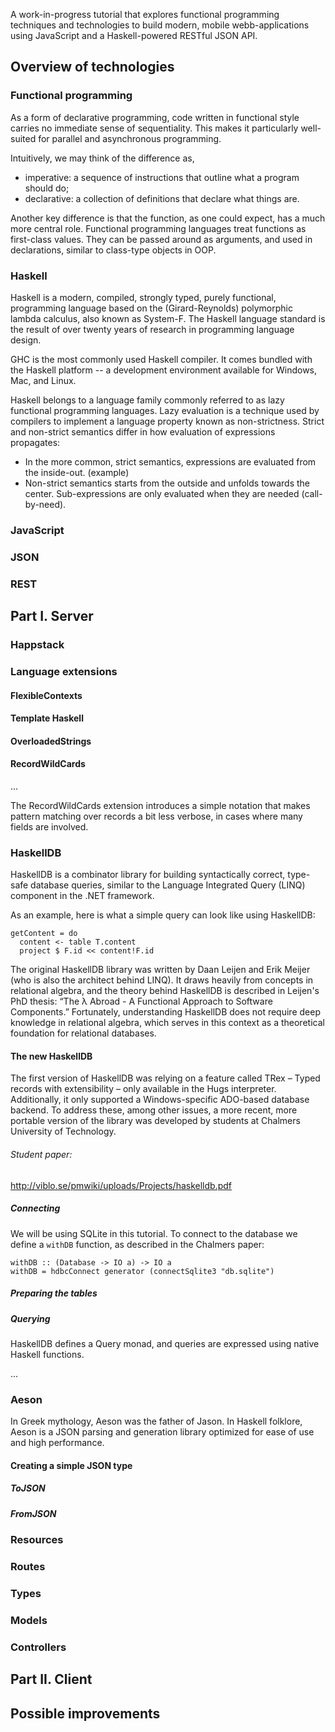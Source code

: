 A work-in-progress tutorial that explores functional programming techniques and technologies to build modern, mobile webb-applications using JavaScript and a Haskell-powered RESTful JSON API. 

## Overview of technologies

### Functional programming

As a form of declarative programming, code written in functional style carries no immediate sense of sequentiality. This makes it particularly well-suited for parallel and asynchronous programming.

Intuitively, we may think of the difference as,

* imperative: a sequence of instructions that outline what a program should do;
* declarative: a collection of definitions that declare what things are.

Another key difference is that the function, as one could expect, has a much more central role. Functional programming languages treat functions as first-class values. They can be passed around as arguments, and used in declarations, similar to class-type objects in OOP.

### Haskell

Haskell is a modern, compiled, strongly typed, purely functional, programming language based on the (Girard-Reynolds) polymorphic lambda calculus, also known as System-F. The Haskell language standard is the result of over twenty years of research in programming language design.

GHC is the most commonly used Haskell compiler. It comes bundled with the Haskell platform -- a development environment available for Windows, Mac, and Linux.

Haskell belongs to a language family commonly referred to as lazy functional programming languages. Lazy evaluation is a technique used by compilers to implement a language property known as non-strictness. Strict and non-strict semantics differ in how evaluation of expressions propagates:

* In the more common, strict semantics, expressions are evaluated from the inside-out. (example)
* Non-strict semantics starts from the outside and unfolds towards the center. Sub-expressions are only evaluated when they are needed (call-by-need).

### JavaScript

### JSON

### REST


## Part I. Server

### Happstack

### Language extensions

#### FlexibleContexts

#### Template Haskell

#### OverloadedStrings

#### RecordWildCards

...

The RecordWildCards extension introduces a simple notation that makes pattern matching over records a bit less verbose, in cases where many fields are involved.

### HaskellDB

HaskellDB is a combinator library for building syntactically correct, type-safe database queries, similar to the Language Integrated Query (LINQ) component in the .NET framework.

As an example, here is what a simple query can look like using HaskellDB:

    getContent = do
      content <- table T.content
      project $ F.id << content!F.id
  

The original HaskellDB library was written by Daan Leijen and Erik Meijer (who is also the architect behind LINQ). It draws heavily from concepts in relational algebra, and the theory behind HaskellDB is described in Leijen's PhD thesis: “The λ Abroad - A Functional Approach to Software Components.” Fortunately, understanding HaskellDB does not require deep knowledge in relational algebra, which serves in this context as a theoretical foundation for relational databases.

#### The new HaskellDB

The first version of HaskellDB was relying on a feature called TRex – Typed records with extensibility – only available in the Hugs interpreter. Additionally, it only supported a Windows-specific ADO-based database backend. To address these, among other issues, a more recent, more portable version of the library was developed by students at Chalmers University of Technology.

###### Student paper:

http://viblo.se/pmwiki/uploads/Projects/haskelldb.pdf

##### Connecting

We will be using SQLite in this tutorial. To connect to the database we define a `withDB` function, as described in the Chalmers paper:

    withDB :: (Database -> IO a) -> IO a
    withDB = hdbcConnect generator (connectSqlite3 "db.sqlite")

##### Preparing the tables

##### Querying

HaskellDB defines a Query monad, and queries are expressed using native Haskell functions.

...

### Aeson

In Greek mythology, Aeson was the father of Jason. In Haskell folklore, Aeson is a JSON parsing and generation library optimized for ease of use and high performance.

#### Creating a simple JSON type

##### ToJSON

##### FromJSON

### Resources

### Routes

### Types

### Models

### Controllers


## Part II. Client

## Possible improvements
